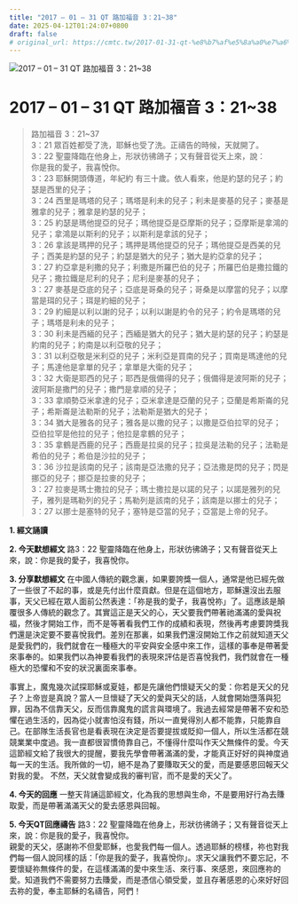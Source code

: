 ```yaml
---
title: "2017 – 01 – 31 QT 路加福音 3：21~38"
date: 2025-04-12T01:24:07+0800
draft: false
# original_url: https://cmtc.tw/2017-01-31-qt-%e8%b7%af%e5%8a%a0%e7%a6%8f%e9%9f%b33%ef%bc%9a2138
---
```


![2017 – 01 – 31 QT 路加福音 3：21\~38](/images/qt.jpg   "2017 – 01 – 31 QT 路加福音 3：21\~38")

# 2017 – 01 – 31 QT 路加福音 3：21\~38

> 路加福音 3：21\~37  
> 3：21 眾百姓都受了洗，耶穌也受了洗。正禱告的時候，天就開了。  
> 3：22 聖靈降臨在他身上，形狀彷彿鴿子；又有聲音從天上來，說：  
> 你是我的愛子，我喜悅你。  
> 3：23 耶穌開頭傳道，年紀約 有三十歲。依人看來，他是約瑟的兒子；約瑟是西里的兒子；  
> 3：24 西里是瑪塔的兒子；瑪塔是利未的兒子；利未是麥基的兒子；麥基是雅拿的兒子；雅拿是約瑟的兒子；  
> 3：25 約瑟是瑪他提亞的兒子；瑪他提亞是亞摩斯的兒子；亞摩斯是拿鴻的兒子；拿鴻是以斯利的兒子；以斯利是拿該的兒子；  
> 3：26 拿該是瑪押的兒子；瑪押是瑪他提亞的兒子；瑪他提亞是西美的兒子；西美是約瑟的兒子；約瑟是猶大的兒子；猶大是約亞拿的兒子；  
> 3：27 約亞拿是利撒的兒子；利撒是所羅巴伯的兒子；所羅巴伯是撒拉鐵的兒子；撒拉鐵是尼利的兒子；尼利是麥基的兒子；  
> 3：27 麥基是亞底的兒子；亞底是哥桑的兒子；哥桑是以摩當的兒子；以摩當是珥的兒子；珥是約細的兒子；  
> 3：29 約細是以利以謝的兒子；以利以謝是約令的兒子；約令是瑪塔的兒子；瑪塔是利未的兒子；  
> 3：30 利未是西緬的兒子；西緬是猶大的兒子；猶大是約瑟的兒子；約瑟是約南的兒子；約南是以利亞敬的兒子；  
> 3：31 以利亞敬是米利亞的兒子；米利亞是買南的兒子；買南是瑪達他的兒子；馬達他是拿單的兒子；拿單是大衛的兒子；  
> 3：32 大衛是耶西的兒子；耶西是俄備得的兒子；俄備得是波阿斯的兒子；波阿斯是撒門的兒子；撒門是拿順的兒子；  
> 3：33 拿順勢亞米拿達的兒子；亞米拿達是亞蘭的兒子；亞蘭是希斯崙的兒子；希斯崙是法勒斯的兒子；法勒斯是猶大的兒子；  
> 3：34 猶大是雅各的兒子；雅各是以撒的兒子；以撒是亞伯拉罕的兒子；亞伯拉罕是他拉的兒子；他拉是拿鶴的兒子；  
> 3：35 拿鶴是西鹿的兒子；西鹿是拉吳的兒子；拉吳是法勒的兒子；法勒是希伯的兒子；希伯是沙拉的兒子；  
> 3：36 沙拉是該南的兒子；該南是亞法撒的兒子；亞法撒是閃的兒子；閃是挪亞的兒子；挪亞是拉麥的兒子；  
> 3：27 拉麥是瑪士撒拉的兒子；瑪士撒拉是以諾的兒子；以諾是雅列的兒子，雅列是瑪勒列的兒子；馬勒列是該南的兒子；該南是以挪士的兒子；  
> 3：27 以挪士是塞特的兒子；塞特是亞當的兒子；亞當是上帝的兒子。

**1.  經文誦讀**

**2.  今天默想經文**
路3：22 聖靈降臨在他身上，形狀彷彿鴿子；又有聲音從天上來，說：你是我的愛子，我喜悅你。

**3. 分享默想經文**
在中國人傳統的觀念裏，如果要誇獎一個人，通常是他已經先做了一些很了不起的事，或是先付出什麼貢獻。但是在這個地方，耶穌還沒出去服事，天父已經在眾人面前公然表達：「祢是我的愛子，我喜悅祢」了。這應該是顛覆很多人傳統的觀念了。其實這正是天父的心，天父要我們帶著祂滿滿的愛與祝福，然後才開始工作，而不是等著看我們工作的成績和表現，然後再考慮要誇獎我們還是決定要不要喜悅我們。差別在那裏，如果我們還沒開始工作之前就知道天父是愛我們的，我們就會在一種極大的平安與安全感中來工作，這樣的事奉是帶著愛來事奉的。如果我們以為神要看我們的表現來評估是否喜悅我們，我們就會在一種極大的恐懼和不安的狀況裏面來事奉。

事實上，魔鬼幾次試探耶穌或夏娃，都是先讓他們懷疑天父的愛：你若是天父的兒子？上帝豈是真說？當人一旦懷疑了天父的愛與天父的話，人就會開始墮落與犯罪，因為不信靠天父，反而信靠魔鬼的謊言與環境了。我過去經常是帶著不安和恐懼在過生活的，因為從小就害怕沒有錢，所以一直覺得別人都不能靠，只能靠自己。在部隊生活長官也是看表現在決定是否要提拔或貶抑一個人，所以生活都在競競業業中度過。我一直都很習慣倚靠自己，不懂得什麼叫作天父無條件的愛。今天這節經文給了我很大的提醒，要我先學會帶著滿滿的愛，才能真正好好的與神度過每一天的生活。我所做的一切，絕不是為了要賺取天父的愛，而是要感恩回報天父對我的愛。 不然，天父就會變成我的審判官，而不是愛的天父了。

**4. 今天的回應**
一整天背誦這節經文，化為我的思想與生命，不是要用好行為去賺取愛，而是帶著滿滿天父的愛去感恩與回報。

**5. 今天QT回應禱告**
路3：22 聖靈降臨在他身上，形狀彷彿鴿子；又有聲音從天上來，說：你是我的愛子，我喜悅你。  
親愛的天父，感謝祢不但愛耶穌，也愛我們每一個人。透過耶穌的榜樣，祢也對我們每一個人說同樣的話：「你是我的愛子，我喜悅你」。求天父讓我們不要忘記，不要懷疑祢無條件的愛，在這樣滿滿的愛中來生活、來行事、來感恩，來回應祢的愛。知道我們不需要努力去賺愛，而是憑信心領受愛，並且存著感恩的心來好好回去祢的愛，奉主耶穌的名禱告，阿們！
